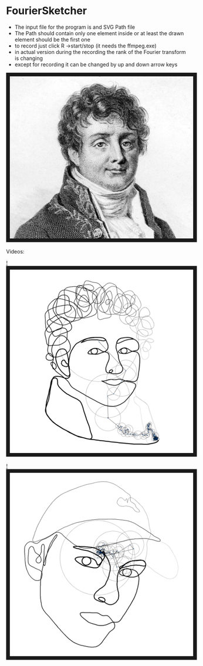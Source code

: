 # FourierSketcher

* The input file for the program is and SVG Path file
* The Path should contain only one element inside or at least the drawn element should be the first one
* to record just click R ->start/stop (it needs the ffmpeg.exe)
* in actual version during the recording the rank of the Fourier transform is changing
* except for recording it can be changed by up and down arrow keys


<img src=/img/JosephFourier.png alt="Joseph Fourier" width="500" border="10" />


Videos:

[!<img src=/img/Fourier.png alt="Fourier" width="500" border="10" />](http://www.youtube.com/watch?v=uAiydEJMLdY "Fourier")

[!<img src=/img/Me.png alt="Joseph Fourier" width="500" border="10" />](http://www.youtube.com/watch?v=b1vIPNdie4k "Me")